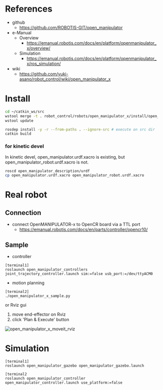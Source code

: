 # References
- github
  - https://github.com/ROBOTIS-GIT/open_manipulator
- e-Manual
  - Overview 
    - https://emanual.robotis.com/docs/en/platform/openmanipulator_x/overview/
  - Simulation
    - https://emanual.robotis.com/docs/en/platform/openmanipulator_x/ros_simulation/
- wiki
  - https://github.com/yuki-asano/robot_control/wiki/open_manipulator_x

# Install

```bash
cd ~/catkin_ws/src
wstool merge -t . robot_control/robots/open_manipulator_x/install/open_manipulator_x.<rosdistro>.rosinstall
wstool update

rosdep install -y -r --from-paths . --ignore-src # execute on src dir
catkin build
```

### for kinetic devel  
In kinetic devel, open_manipulator.urdf.xacro is existing, but open_manipulator_robot.urdf.xacro is not.
  
```bash
roscd open_manipulator_description/urdf
cp open_manipulator.urdf.xacro open_manipulator_robot.urdf.xacro
```

# Real robot
## Connection
- connect OpenMANIPULATOR-x to OpenCR board via a TTL port
  - https://emanual.robotis.com/docs/en/parts/controller/opencr10/

## Sample
- controller
```
[terminal1]
roslaunch open_manipulator_controllers joint_trajectory_controller.launch sim:=false usb_port:=/dev/ttyACM0 
```

- motion planning
```
[terminal2]
./open_manipulator_x_sample.py
```

or Rviz gui
1. move end-effector on Rviz
2. click 'Plan & Execute' button

![open_manipulator_x_moveit_rviz](https://github.com/yuki-asano/robot_control/assets/6872136/ea43dcf3-9f9c-4a18-8a5b-95b14bb3e293)

# Simulation
```
[terminal1]
roslaunch open_manipulator_gazebo open_manipulator_gazebo.launch
```

```
[terminal2
roslaunch open_manipulator_controller open_manipulator_controller.launch use_platform:=false
```
